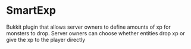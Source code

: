 SmartExp
========

Bukkit plugin that allows server owners to define amounts of xp for monsters to drop.
Server owners can choose whether entities drop xp or give the xp to the player directly